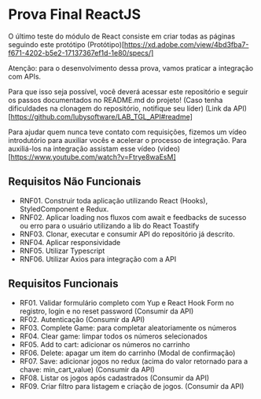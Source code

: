 # Prova Final ReactJS
O último teste do módulo de React consiste em criar todas as páginas seguindo este protótipo
(Protótipo)[https://xd.adobe.com/view/4bd3fba7-f671-4202-b5e2-17137367ef1d-1e80/specs/]

Atenção: para o desenvolvimento dessa prova, vamos praticar a integração com APIs.

Para que isso seja possível, você deverá acessar este repositório e seguir os passos documentados no README.md do projeto! (Caso tenha dificuldades na clonagem do repositório, notifique seu líder)
(Link da API)[https://github.com/lubysoftware/LAB_TGL_API#readme]

Para ajudar quem nunca teve contato com requisições, fizemos um vídeo introdutório para auxiliar vocês e acelerar o processo de integração.
Para auxiliá-los na integração assistam esse vídeo
(video)[https://www.youtube.com/watch?v=Ftrye8waEsM]

## Requisitos Não Funcionais
- RNF01. Construir toda aplicação utilizando React (Hooks), StyledComponent e Redux.
- RNF02. Aplicar loading nos fluxos com await e feedbacks de sucesso ou erro para o usuário utilizando a lib do React Toastify
- RNF03. Clonar, executar e consumir API do repositório já descrito.
- RNF04. Aplicar responsividade
- RNF05. Utilizar Typescript
- RNF06. Utilizar Axios para integração com a API

## Requisitos Funcionais
- RF01. Validar formulário completo com Yup e React Hook Form no registro, login e no reset password (Consumir da API)
- RF02. Autenticação (Consumir da API)
- RF03. Complete Game: para completar aleatoriamente os números
- RF04. Clear game: limpar todos os números selecionados
- RF05. Add to cart: adicionar os números no carrinho
- RF06. Delete: apagar um item do carrinho (Modal de confirmação)
- RF07. Save: adicionar jogos no redux (acima do valor retornado para a chave: min_cart_value) (Consumir da API)
- RF08. Listar os jogos após cadastrados (Consumir da API)
- RF09. Criar filtro para listagem e criação de jogos. (Consumir da API)
